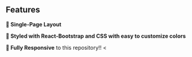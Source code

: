

## Features

**📖 Single-Page Layout**

**🎨 Styled with React-Bootstrap and CSS with easy to customize colors**

**📱 Fully Responsive**
 to this repository!!
<
